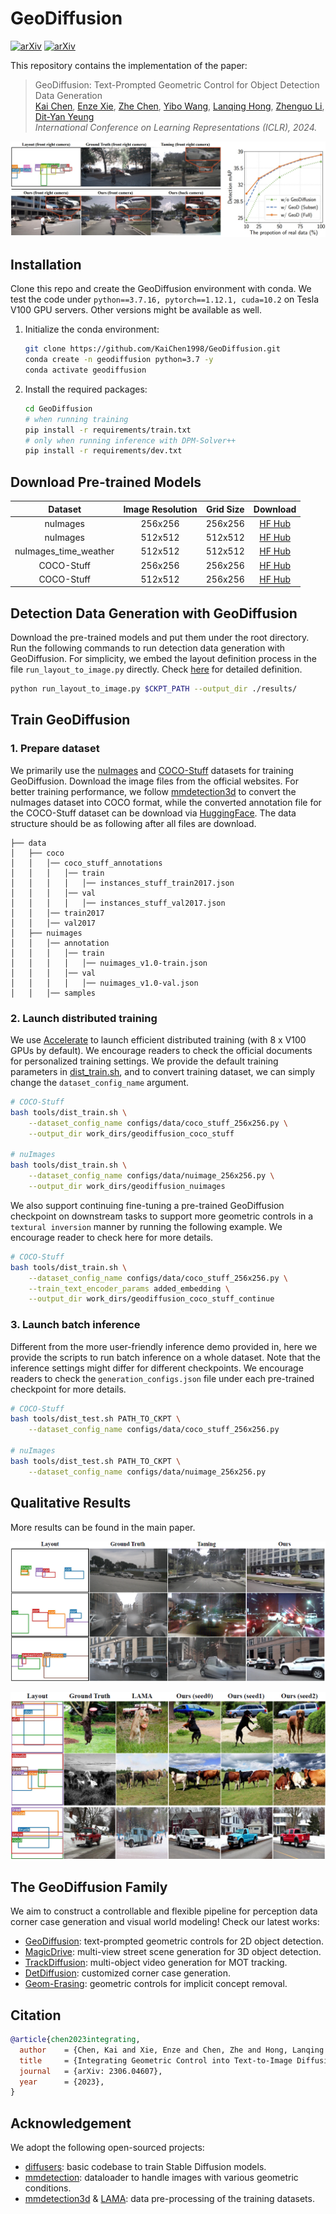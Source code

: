 # GeoDiffusion
[![arXiv](https://img.shields.io/badge/arXiv-2306.04607-b31b1b.svg?style=plastic)](https://arxiv.org/abs/2306.04607) [![arXiv](https://img.shields.io/badge/Web-GeoDiffusion-blue.svg?style=plastic)](https://kaichen1998.github.io/projects/geodiffusion/)

This repository contains the implementation of the paper:

> GeoDiffusion: Text-Prompted Geometric Control for Object Detection Data Generation <br>
> [Kai Chen](https://kaichen1998.github.io/), [Enze Xie](https://xieenze.github.io/), [Zhe Chen](https://czczup.github.io/), [Yibo Wang](https://openreview.net/profile?id=~Yibo_Wang7), [Lanqing Hong](https://scholar.google.com/citations?hl=zh-CN&user=2p7x6OUAAAAJ&view_op=list_works&sortby=pubdate), [Zhenguo Li](https://scholar.google.com/citations?user=XboZC1AAAAAJ&hl=zh-CN), [Dit-Yan Yeung](https://sites.google.com/view/dyyeung/home) <br>
> *International Conference on Learning Representations (ICLR), 2024.*

![img](./images/overview.png)



## Installation

Clone this repo and create the GeoDiffusion environment with conda. We test the code under `python==3.7.16, pytorch==1.12.1, cuda=10.2` on Tesla V100 GPU servers. Other versions might be available as well.

1. Initialize the conda environment:

   ```bash
   git clone https://github.com/KaiChen1998/GeoDiffusion.git
   conda create -n geodiffusion python=3.7 -y
   conda activate geodiffusion
   ```

2. Install the required packages:

   ```bash
   cd GeoDiffusion
   # when running training
   pip install -r requirements/train.txt
   # only when running inference with DPM-Solver++
   pip install -r requirements/dev.txt
   ```



## Download Pre-trained Models

|        Dataset        | Image Resolution | Grid Size |                           Download                           |
| :-------------------: | :--------------: | :-------: | :----------------------------------------------------------: |
|       nuImages        |     256x256      |  256x256  | [HF Hub](https://huggingface.co/KaiChen1998/geodiffusion-nuimages-256x256) |
|       nuImages        |     512x512      |  512x512  | [HF Hub](https://huggingface.co/KaiChen1998/geodiffusion-nuimages-512x512) |
| nuImages_time_weather |     512x512      |  512x512  |                            [HF Hub](https://huggingface.co/KaiChen1998/geodiffusion-nuimages-time-weather-512x512)                            |
|      COCO-Stuff       |     256x256      |  256x256  | [HF Hub](https://huggingface.co/KaiChen1998/geodiffusion-coco-stuff-256x256) |
|      COCO-Stuff       |     512x512      |  256x256  | [HF Hub](https://huggingface.co/KaiChen1998/geodiffusion-coco-stuff-512x512) |




## Detection Data Generation with GeoDiffusion

Download the pre-trained models and put them under the root directory. Run the following commands to run detection data generation with GeoDiffusion. For simplicity, we embed the layout definition process in the file `run_layout_to_image.py` directly. Check [here](./run_layout_to_image.py#L75-L82) for detailed definition.

```bash
python run_layout_to_image.py $CKPT_PATH --output_dir ./results/
```



## Train GeoDiffusion

### 1. Prepare dataset

We primarily use the [nuImages](https://www.nuscenes.org/nuimages) and [COCO-Stuff](https://cocodataset.org/#home) datasets for training GeoDiffusion. Download the image files from the official websites. For better training performance, we follow [mmdetection3d](https://github.com/open-mmlab/mmdetection3d/blob/main/configs/nuimages/README.md/#introduction) to convert the nuImages dataset into COCO format, while the converted annotation file for the COCO-Stuff dataset can be download via [HuggingFace](https://huggingface.co/datasets/KaiChen1998/coco-stuff-geodiffusion). The data structure should be as following after all files are download.

```
├── data
│   ├── coco
│   │   │── coco_stuff_annotations
│   │   │   │── train
│   │   │   │   │── instances_stuff_train2017.json
│   │   │   │── val
│   │   │   │   │── instances_stuff_val2017.json
│   │   │── train2017
│   │   │── val2017
│   ├── nuimages
│   │   │── annotation
│   │   │   │── train
│   │   │   │   │── nuimages_v1.0-train.json
│   │   │   │── val
│   │   │   │   │── nuimages_v1.0-val.json
│   │   │── samples
```

### 2. Launch distributed training

We use [Accelerate](https://huggingface.co/docs/accelerate/index) to launch efficient distributed training (with 8 x V100 GPUs by default). We encourage readers to check the official documents for personalized training settings. We provide the default training parameters in [dist_train.sh](./tools/dist_train.sh), and to convert training dataset, we can simply change the `dataset_config_name` argument.

```bash
# COCO-Stuff
bash tools/dist_train.sh \
	--dataset_config_name configs/data/coco_stuff_256x256.py \
	--output_dir work_dirs/geodiffusion_coco_stuff

# nuImages
bash tools/dist_train.sh \
	--dataset_config_name configs/data/nuimage_256x256.py \
	--output_dir work_dirs/geodiffusion_nuimages
```

We also support continuing fine-tuning a pre-trained GeoDiffusion checkpoint on downstream tasks to support more geometric controls in a `textural inversion` manner by running the following example. We encourage reader to check here for more details.

```bash
# COCO-Stuff
bash tools/dist_train.sh \
	--dataset_config_name configs/data/coco_stuff_256x256.py \
	--train_text_encoder_params added_embedding \
	--output_dir work_dirs/geodiffusion_coco_stuff_continue
```



### 3. Launch batch inference

Different from the more user-friendly inference demo provided in, here we provide the scripts to run batch inference on a whole dataset. Note that the inference settings might differ for different checkpoints. We encourage readers to check the `generation_configs.json` file under each pre-trained checkpoint for more details.

```bash
# COCO-Stuff
bash tools/dist_test.sh PATH_TO_CKPT \
	--dataset_config_name configs/data/coco_stuff_256x256.py

# nuImages
bash tools/dist_test.sh PATH_TO_CKPT \
	--dataset_config_name configs/data/nuimage_256x256.py
```



## Qualitative Results

More results can be found in the main paper.

![img](./images/qualitative_1.PNG)

![img](./images/qualitative_2.PNG)



## The GeoDiffusion Family

We aim to construct a controllable and flexible pipeline for perception data corner case generation and visual world modeling! Check our latest works:

- [GeoDiffusion](https://kaichen1998.github.io/projects/geodiffusion/): text-prompted geometric controls for 2D object detection.
- [MagicDrive](https://gaoruiyuan.com/magicdrive/): multi-view street scene generation for 3D object detection.
- [TrackDiffusion](https://kaichen1998.github.io/projects/trackdiffusion/): multi-object video generation for MOT tracking.
- [DetDiffusion](https://arxiv.org/abs/2403.13304): customized corner case generation.
- [Geom-Erasing](https://arxiv.org/abs/2310.05873): geometric controls for implicit concept removal.



## Citation

```bibtex
@article{chen2023integrating,
  author    = {Chen, Kai and Xie, Enze and Chen, Zhe and Hong, Lanqing and Li, Zhenguo and Yeung, Dit-Yan},
  title     = {Integrating Geometric Control into Text-to-Image Diffusion Models for High-Quality Detection Data Generation via Text Prompt},
  journal   = {arXiv: 2306.04607},
  year      = {2023},
}
```



## Acknowledgement

We adopt the following open-sourced projects:

- [diffusers](https://github.com/huggingface/diffusers/): basic codebase to train Stable Diffusion models.
- [mmdetection](https://github.com/open-mmlab/mmdetection): dataloader to handle images with various geometric conditions.
- [mmdetection3d](https://github.com/open-mmlab/mmdetection3d) & [LAMA](https://github.com/ZejianLi/LAMA): data pre-processing of the training datasets.
